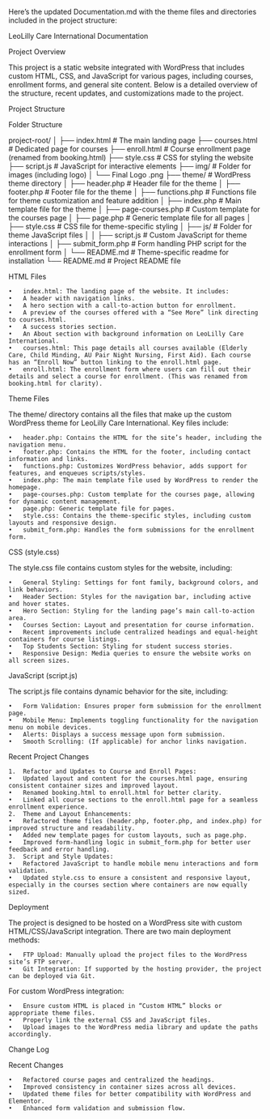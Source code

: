 Here’s the updated Documentation.md with the theme files and directories included in the project structure:

LeoLilly Care International Documentation

Project Overview

This project is a static website integrated with WordPress that includes custom HTML, CSS, and JavaScript for various pages, including courses, enrollment forms, and general site content. Below is a detailed overview of the structure, recent updates, and customizations made to the project.

Project Structure

Folder Structure

project-root/
│
├── index.html               # The main landing page
├── courses.html             # Dedicated page for courses
├── enroll.html              # Course enrollment page (renamed from booking.html)
├── style.css                # CSS for styling the website
├── script.js                # JavaScript for interactive elements
├── img/                     # Folder for images (including logo)
│   └── Final Logo .png
├── theme/                   # WordPress theme directory
│   ├── header.php           # Header file for the theme
│   ├── footer.php           # Footer file for the theme
│   ├── functions.php        # Functions file for theme customization and feature addition
│   ├── index.php            # Main template file for the theme
│   ├── page-courses.php     # Custom template for the courses page
│   ├── page.php             # Generic template file for all pages
│   ├── style.css            # CSS file for theme-specific styling
│   ├── js/                  # Folder for theme JavaScript files
│   │   ├── script.js        # Custom JavaScript for theme interactions
│   ├── submit_form.php      # Form handling PHP script for the enrollment form
│   └── README.md            # Theme-specific readme for installation
└── README.md                # Project README file

HTML Files

	•	index.html: The landing page of the website. It includes:
	•	A header with navigation links.
	•	A hero section with a call-to-action button for enrollment.
	•	A preview of the courses offered with a “See More” link directing to courses.html.
	•	A success stories section.
	•	An About section with background information on LeoLilly Care International.
	•	courses.html: This page details all courses available (Elderly Care, Child Minding, AU Pair Night Nursing, First Aid). Each course has an “Enroll Now” button linking to the enroll.html page.
	•	enroll.html: The enrollment form where users can fill out their details and select a course for enrollment. (This was renamed from booking.html for clarity).

Theme Files

The theme/ directory contains all the files that make up the custom WordPress theme for LeoLilly Care International. Key files include:

	•	header.php: Contains the HTML for the site’s header, including the navigation menu.
	•	footer.php: Contains the HTML for the footer, including contact information and links.
	•	functions.php: Customizes WordPress behavior, adds support for features, and enqueues scripts/styles.
	•	index.php: The main template file used by WordPress to render the homepage.
	•	page-courses.php: Custom template for the courses page, allowing for dynamic content management.
	•	page.php: Generic template file for pages.
	•	style.css: Contains the theme-specific styles, including custom layouts and responsive design.
	•	submit_form.php: Handles the form submissions for the enrollment form.

CSS (style.css)

The style.css file contains custom styles for the website, including:

	•	General Styling: Settings for font family, background colors, and link behaviors.
	•	Header Section: Styles for the navigation bar, including active and hover states.
	•	Hero Section: Styling for the landing page’s main call-to-action area.
	•	Courses Section: Layout and presentation for course information.
	•	Recent improvements include centralized headings and equal-height containers for course listings.
	•	Top Students Section: Styling for student success stories.
	•	Responsive Design: Media queries to ensure the website works on all screen sizes.

JavaScript (script.js)

The script.js file contains dynamic behavior for the site, including:

	•	Form Validation: Ensures proper form submission for the enrollment page.
	•	Mobile Menu: Implements toggling functionality for the navigation menu on mobile devices.
	•	Alerts: Displays a success message upon form submission.
	•	Smooth Scrolling: (If applicable) for anchor links navigation.

Recent Project Changes

	1.	Refactor and Updates to Course and Enroll Pages:
	•	Updated layout and content for the courses.html page, ensuring consistent container sizes and improved layout.
	•	Renamed booking.html to enroll.html for better clarity.
	•	Linked all course sections to the enroll.html page for a seamless enrollment experience.
	2.	Theme and Layout Enhancements:
	•	Refactored theme files (header.php, footer.php, and index.php) for improved structure and readability.
	•	Added new template pages for custom layouts, such as page.php.
	•	Improved form-handling logic in submit_form.php for better user feedback and error handling.
	3.	Script and Style Updates:
	•	Refactored JavaScript to handle mobile menu interactions and form validation.
	•	Updated style.css to ensure a consistent and responsive layout, especially in the courses section where containers are now equally sized.

Deployment

The project is designed to be hosted on a WordPress site with custom HTML/CSS/JavaScript integration. There are two main deployment methods:

	•	FTP Upload: Manually upload the project files to the WordPress site’s FTP server.
	•	Git Integration: If supported by the hosting provider, the project can be deployed via Git.

For custom WordPress integration:

	•	Ensure custom HTML is placed in “Custom HTML” blocks or appropriate theme files.
	•	Properly link the external CSS and JavaScript files.
	•	Upload images to the WordPress media library and update the paths accordingly.

Change Log

Recent Changes

	•	Refactored course pages and centralized the headings.
	•	Improved consistency in container sizes across all devices.
	•	Updated theme files for better compatibility with WordPress and Elementor.
	•	Enhanced form validation and submission flow.

